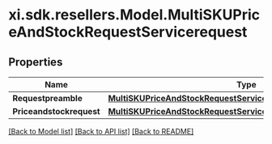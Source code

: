 # xi.sdk.resellers.Model.MultiSKUPriceAndStockRequestServicerequest

## Properties

Name | Type | Description | Notes
------------ | ------------- | ------------- | -------------
**Requestpreamble** | [**MultiSKUPriceAndStockRequestServicerequestRequestpreamble**](MultiSKUPriceAndStockRequestServicerequestRequestpreamble.md) |  | [optional] 
**Priceandstockrequest** | [**MultiSKUPriceAndStockRequestServicerequestPriceandstockrequest**](MultiSKUPriceAndStockRequestServicerequestPriceandstockrequest.md) |  | [optional] 

[[Back to Model list]](../README.md#documentation-for-models) [[Back to API list]](../README.md#documentation-for-api-endpoints) [[Back to README]](../README.md)

